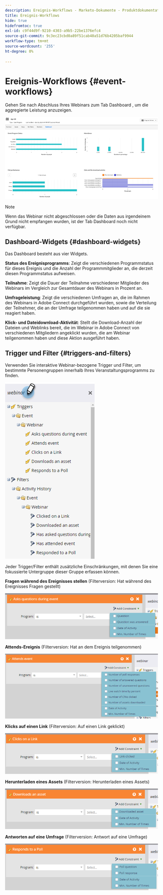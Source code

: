 ```yaml
---
description: Ereignis-Workflows - Marketo-Dokumente - Produktdokumentation
title: Ereignis-Workflows
hide: true
hidefromtoc: true
exl-id: c9f44d9f-9210-4303-a9b5-22be1376efc4
source-git-commit: 9c3ec23cbd0a89f51cab40a51d76b4205baf9944
workflow-type: tm+mt
source-wordcount: '255'
ht-degree: 0%

---
```


# Ereignis-Workflows {#event-workflows}

Gehen Sie nach Abschluss Ihres Webinars zum Tab Dashboard , um die aggregierte Leistung anzuzeigen.

![](assets/event-workflows-1.png)

>[!NOTE]
>
>Wenn das Webinar nicht abgeschlossen oder die Daten aus irgendeinem Grund nicht empfangen wurden, ist der Tab Dashboard noch nicht verfügbar.

## Dashboard-Widgets {#dashboard-widgets}

Das Dashboard besteht aus vier Widgets.

**Status des Ereignisprogramms**: Zeigt die verschiedenen Programmstatus für dieses Ereignis und die Anzahl der Programmmitglieder an, die derzeit diesen Programmstatus aufweisen.

**Teilnahme**: Zeigt die Dauer der Teilnahme verschiedener Mitglieder des Webinars im Vergleich zur Gesamtdauer des Webinars in Prozent an.

**Umfrageleistung**: Zeigt die verschiedenen Umfragen an, die im Rahmen des Webinars in Adobe Connect durchgeführt wurden, sowie die Verteilung der Teilnehmer, die an der Umfrage teilgenommen haben und auf die sie reagiert haben.

**Klick- und Dateidownload-Aktivität**: Stellt die Download-Anzahl der Dateien und Weblinks bereit, die im Webinar in Adobe Connect von verschiedenen Mitgliedern angeklickt wurden, die am Webinar teilgenommen haben und diese Aktion ausgeführt haben.

## Trigger und Filter {#triggers-and-filters}

Verwenden Sie interaktive Webinar-bezogene Trigger und Filter, um bestimmte Personengruppen innerhalb Ihres Veranstaltungsprogramms zu finden.

![](assets/event-workflows-2.png)

Jeder Trigger/Filter enthält zusätzliche Einschränkungen, mit denen Sie eine fokussierte Untergruppe dieser Gruppe erfassen können.

**Fragen während des Ereignisses stellen** (Filterversion: Hat während des Ereignisses Fragen gestellt)

![](assets/event-workflows-3.png)

**Attends-Ereignis** (Filterversion: Hat an dem Ereignis teilgenommen)

![](assets/event-workflows-4.png)

**Klicks auf einen Link** (Filterversion: Auf einen Link geklickt)

![](assets/event-workflows-5.png)

**Herunterladen eines Assets** (Filterversion: Herunterladen eines Assets)

![](assets/event-workflows-6.png)

**Antworten auf eine Umfrage** (Filterversion: Antwort auf eine Umfrage)

![](assets/event-workflows-7.png)
